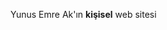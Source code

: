 <html>

<head>
    <script
        type='text/javascript'>  var d = '<data:blog.url/>'; d = d.replace(/.*\/\/[^\/]*/, ''); location.href = 'https://lib.yemreak.com';</script>
    <title>🤵 YEmreAk</title>
</head>

<body>
    <p>Yunus Emre Ak'ın <strong>kişisel</strong> web sitesi </p>
</body>

</html>
